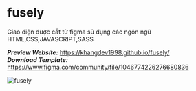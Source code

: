 # fusely

Giao diện được cắt từ figma sử dụng các ngôn ngữ HTML,CSS,JAVASCRIPT,SASS

**_Preview Website:_** https://khangdev1998.github.io/fusely/ <br>
_**Download Template:**_ https://www.figma.com/community/file/1046774226276680836

![fusely](https://user-images.githubusercontent.com/79825633/160268565-d0f42cfb-e732-4773-9bcb-f4956da06f6f.png)

